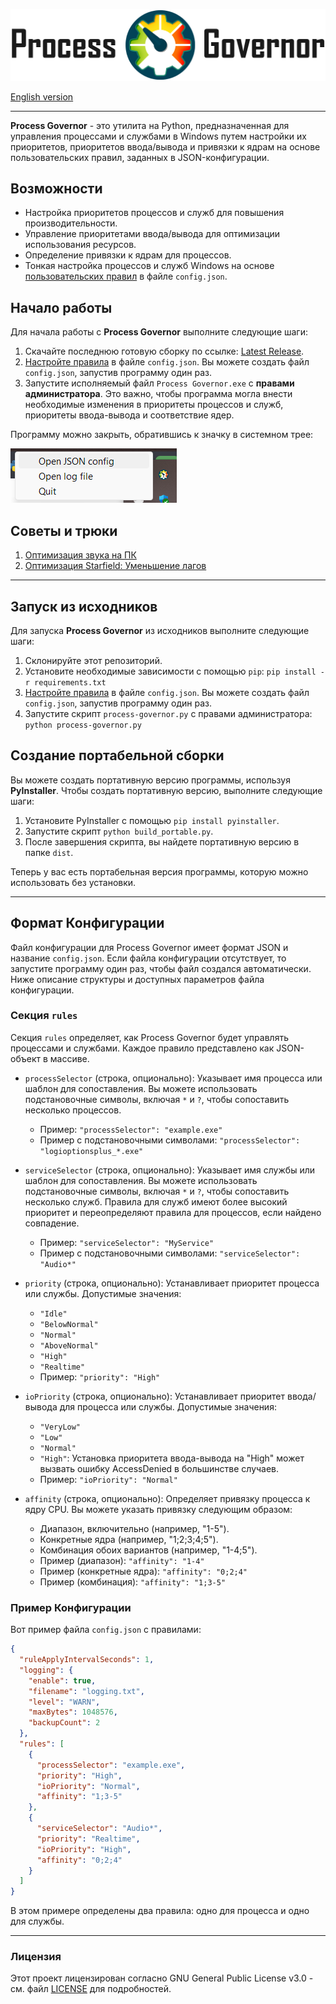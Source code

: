 ![Logo Process Governor](images/github-banner-readme.png)

[English version](../README.md)

---

**Process Governor** - это утилита на Python, предназначенная для управления процессами и службами в Windows путем
настройки их приоритетов, приоритетов ввода/вывода и привязки к ядрам на основе пользовательских правил, заданных в
JSON-конфигурации.

## Возможности

- Настройка приоритетов процессов и служб для повышения производительности.
- Управление приоритетами ввода/вывода для оптимизации использования ресурсов.
- Определение привязки к ядрам для процессов.
- Тонкая настройка процессов и служб Windows на основе [пользовательских правил](#формат-конфигурации) в файле `config.json`.

## Начало работы

Для начала работы с **Process Governor** выполните следующие шаги:

1. Скачайте последнюю готовую сборку по ссылке: [Latest Release](https://github.com/SystemXFiles/process-governor/releases/latest).
2. [Настройте правила](#формат-конфигурации) в файле `config.json`. 
Вы можете создать файл `config.json`, запустив программу один раз.
3. Запустите исполняемый файл `Process Governor.exe` с **правами администратора**. 
Это важно, чтобы программа могла внести необходимые изменения в приоритеты процессов и служб, приоритеты ввода-вывода и соответствие ядер.

Программу можно закрыть, обратившись к значку в системном трее:

![Tray menu screenshot](images/tray_menu_screenshot.png)

## Советы и трюки

1. [Оптимизация звука на ПК](tips'n'tricks/audio.ru.md)
2. [Оптимизация Starfield: Уменьшение лагов](tips'n'tricks/starfield.ru.md)

---

## Запуск из исходников

Для запуска **Process Governor** из исходников выполните следующие шаги:

1. Склонируйте этот репозиторий.
2. Установите необходимые зависимости с помощью `pip`: `pip install -r requirements.txt`
3. [Настройте правила](#формат-конфигурации) в файле `config.json`. 
Вы можете создать файл `config.json`, запустив программу один раз.
4. Запустите скрипт `process-governor.py` с правами администратора: `python process-governor.py`

## Создание портабельной сборки

Вы можете создать портативную версию программы, используя **PyInstaller**. Чтобы создать портативную версию, выполните следующие шаги:

1. Установите PyInstaller с помощью `pip install pyinstaller`.
2. Запустите скрипт `python build_portable.py`.
3. После завершения скрипта, вы найдете портативную версию в папке `dist`.

Теперь у вас есть портабельная версия программы, которую можно использовать без установки.

---

## Формат Конфигурации

Файл конфигурации для Process Governor имеет формат JSON и название `config.json`. 
Если файла конфигурации отсутствует, то запустите программу один раз, чтобы файл создался автоматически.
Ниже описание структуры и доступных параметров файла конфигурации.

### Секция `rules`

Секция `rules` определяет, как Process Governor будет управлять процессами и службами. Каждое правило представлено как
JSON-объект в массиве.

- `processSelector` (строка, опционально): Указывает имя процесса или шаблон для сопоставления. Вы можете использовать
  подстановочные символы, включая `*` и `?`, чтобы сопоставить несколько процессов.
    - Пример: `"processSelector": "example.exe"`
    - Пример с подстановочными символами: `"processSelector": "logioptionsplus_*.exe"`

- `serviceSelector` (строка, опционально): Указывает имя службы или шаблон для сопоставления. Вы можете использовать
  подстановочные символы, включая `*` и `?`, чтобы сопоставить несколько служб. Правила для служб имеют более высокий
  приоритет и переопределяют правила для процессов, если найдено совпадение.
    - Пример: `"serviceSelector": "MyService"`
    - Пример с подстановочными символами: `"serviceSelector": "Audio*"`

- `priority` (строка, опционально): Устанавливает приоритет процесса или службы. Допустимые значения:
    - `"Idle"`
    - `"BelowNormal"`
    - `"Normal"`
    - `"AboveNormal"`
    - `"High"`
    - `"Realtime"`
    - Пример: `"priority": "High" `

- `ioPriority` (строка, опционально): Устанавливает приоритет ввода/вывода для процесса или службы. Допустимые значения:
    - `"VeryLow"`
    - `"Low"`
    - `"Normal"`
    - `"High"`: Установка приоритета ввода-вывода на "High" может вызвать ошибку AccessDenied в большинстве случаев.
    - Пример: `"ioPriority": "Normal"`

- `affinity` (строка, опционально): Определяет привязку процесса к ядру CPU. Вы можете указать привязку следующим
  образом:
    - Диапазон, включительно (например, "1-5").
    - Конкретные ядра (например, "1;2;3;4;5").
    - Комбинация обоих вариантов (например, "1-4;5").
    - Пример (диапазон): `"affinity": "1-4"`
    - Пример (конкретные ядра): `"affinity": "0;2;4"`
    - Пример (комбинация): `"affinity": "1;3-5"`

### Пример Конфигурации

Вот пример файла `config.json` с правилами:

```json
{
  "ruleApplyIntervalSeconds": 1,
  "logging": {
    "enable": true,
    "filename": "logging.txt",
    "level": "WARN",
    "maxBytes": 1048576,
    "backupCount": 2
  },
  "rules": [
    {
      "processSelector": "example.exe",
      "priority": "High",
      "ioPriority": "Normal",
      "affinity": "1;3-5"
    },
    {
      "serviceSelector": "Audio*",
      "priority": "Realtime",
      "ioPriority": "High",
      "affinity": "0;2;4"
    }
  ]
}
```

В этом примере определены два правила: одно для процесса и одно для службы.

---

### Лицензия

Этот проект лицензирован согласно GNU General Public License v3.0 - см. файл [LICENSE](LICENSE) для подробностей.